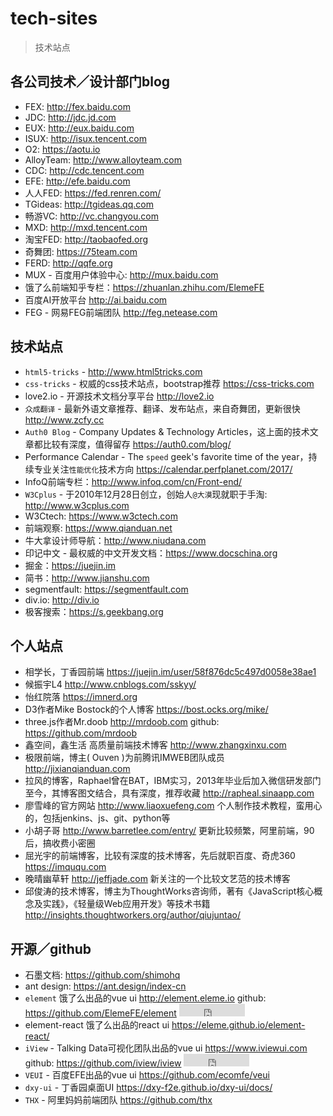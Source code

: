 # tech-sites

> 技术站点

## 各公司技术／设计部门blog

* FEX: <http://fex.baidu.com>
* JDC: <http://jdc.jd.com>
* EUX: <http://eux.baidu.com>
* ISUX: <http://isux.tencent.com>
* O2: <https://aotu.io>
* AlloyTeam: <http://www.alloyteam.com>
* CDC: <http://cdc.tencent.com>
* EFE: <http://efe.baidu.com>
* 人人FED: <https://fed.renren.com/>
* TGideas: <http://tgideas.qq.com>
* 畅游VC: <http://vc.changyou.com>
* MXD: <http://mxd.tencent.com>
* 淘宝FED: <http://taobaofed.org>
* 奇舞团: <https://75team.com>
* FERD: <http://qqfe.org>
* MUX - 百度用户体验中心: <http://mux.baidu.com>
* 饿了么前端知乎专栏：<https://zhuanlan.zhihu.com/ElemeFE>
* 百度AI开放平台 <http://ai.baidu.com>
* FEG - 网易FEG前端团队 <http://feg.netease.com>

## 技术站点

* `html5-tricks` - <http://www.html5tricks.com>
* `css-tricks` - 权威的css技术站点，bootstrap推荐  <https://css-tricks.com>
* love2.io - 开源技术文档分享平台 <http://love2.io>
* `众成翻译` - 最新外语文章推荐、翻译、发布站点，来自奇舞团，更新很快  <http://www.zcfy.cc>
* `Auth0 Blog` - Company Updates & Technology Articles，这上面的技术文章都比较有深度，值得留存 <https://auth0.com/blog/>
* Performance Calendar - The `speed` geek's favorite time of the year，持续专业关注`性能优化`技术方向 <https://calendar.perfplanet.com/2017/>
* InfoQ前端专栏：<http://www.infoq.com/cn/Front-end/>
* `W3Cplus` - 于2010年12月28日创立，创始人`@大漠`现就职于手淘: <http://www.w3cplus.com>
* W3Ctech: <https://www.w3ctech.com>
* 前端观察: <https://www.qianduan.net>
* 牛大拿设计师导航：<http://www.niudana.com> 
* 印记中文 - 最权威的中文开发文档：<https://www.docschina.org>
* 掘金：<https://juejin.im>
* 简书：<http://www.jianshu.com>
* segmentfault: <https://segmentfault.com>
* div.io: <http://div.io>
* 极客搜索：<https://s.geekbang.org>


## 个人站点

* 相学长，丁香园前端 <https://juejin.im/user/58f876dc5c497d0058e38ae1>
* 候振宇L4 <http://www.cnblogs.com/sskyy/>
* 怡红院落 <https://imnerd.org>
* D3作者Mike Bostock的个人博客 <https://bost.ocks.org/mike/>
* three.js作者Mr.doob <http://mrdoob.com> github: <https://github.com/mrdoob> 
* 鑫空间，鑫生活 高质量前端技术博客 <http://www.zhangxinxu.com>
* 极限前端，博主( Ouven )为前腾讯IMWEB团队成员 <http://jixianqianduan.com>
* 拉风的博客，Raphael曾在BAT，IBM实习，2013年毕业后加入微信研发部门至今，其博客图文结合，具有深度，推荐收藏 <http://rapheal.sinaapp.com>
* 廖雪峰的官方网站 <http://www.liaoxuefeng.com> 个人制作技术教程，蛮用心的，包括jenkins、js、git、python等
* 小胡子哥 <http://www.barretlee.com/entry/> 更新比较频繁，阿里前端，90后，搞收费小密圈
* 屈光宇的前端博客，比较有深度的技术博客，先后就职百度、奇虎360 <https://imququ.com>
* 晚晴幽草轩 <http://jeffjade.com> 新关注的一个比较文艺范的技术博客
* 邱俊涛的技术博客，博主为ThoughtWorks咨询师，著有《JavaScript核心概念及实践》，《轻量级Web应用开发》等技术书籍 <http://insights.thoughtworkers.org/author/qiujuntao/>


## 开源／github

* 石墨文档: <https://github.com/shimohq>
* ant design: <https://ant.design/index-cn> 
* `element` 饿了么出品的vue ui <http://element.eleme.io> github: <https://github.com/ElemeFE/element> <iframe src="http://258i.com/gbtn.html?user=ElemeFE&repo=element&type=star&count=true" frameborder="0" scrolling="0" width="105px" height="20px"></iframe>
* element-react 饿了么出品的react ui <https://eleme.github.io/element-react/>
* `iView` - Talking Data可视化团队出品的vue ui <https://www.iviewui.com> github: <https://github.com/iview/iview> <iframe src="http://258i.com/gbtn.html?user=iview&repo=iview&type=star&count=true" frameborder="0" scrolling="0" width="105px" height="20px"></iframe>
* `VEUI` - 百度EFE出品的vue ui <https://github.com/ecomfe/veui>
* `dxy-ui` - 丁香园桌面UI <https://dxy-f2e.github.io/dxy-ui/docs/>
* `THX` - 阿里妈妈前端团队 <https://github.com/thx>



